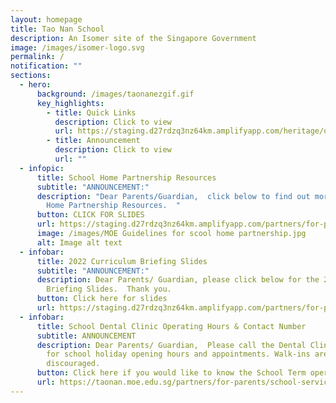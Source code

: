 ```yaml
---
layout: homepage
title: Tao Nan School
description: An Isomer site of the Singapore Government
image: /images/isomer-logo.svg
permalink: /
notification: ""
sections:
  - hero:
      background: /images/taonanezgif.gif
      key_highlights:
        - title: Quick Links
          description: Click to view
          url: https://staging.d27rdzq3nz64km.amplifyapp.com/heritage/quick-links
        - title: Announcement
          description: Click to view
          url: ""
  - infopic:
      title: School Home Partnership Resources
      subtitle: "ANNOUNCEMENT:"
      description: "Dear Parents/Guardian,  click below to find out more on the School
        Home Partnership Resources.  "
      button: CLICK FOR SLIDES
      url: https://staging.d27rdzq3nz64km.amplifyapp.com/partners/for-parents/school-home-partnership/
      image: /images/MOE Guidelines for scool home partnership.jpg
      alt: Image alt text
  - infobar:
      title: 2022 Curriculum Briefing Slides
      subtitle: "ANNOUNCEMENT:"
      description: Dear Parents/ Guardian, please click below for the 2022 Curriculum
        Briefing Slides.  Thank you.
      button: Click here for slides
      url: https://staging.d27rdzq3nz64km.amplifyapp.com/partners/for-parents/curriculum-matters/
  - infobar:
      title: School Dental Clinic Operating Hours & Contact Number
      subtitle: ANNOUNCEMENT
      description: Dear Parents/ Guardian,  Please call the Dental Clinic @ 9113 0363
        for school holiday opening hours and appointments. Walk-ins are
        discouraged.
      button: Click here if you would like to know the School Term operating hours
      url: https://taonan.moe.edu.sg/partners/for-parents/school-service-providers
---
```

